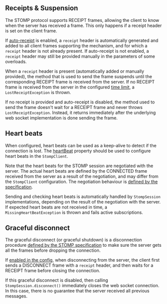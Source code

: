 ## Receipts & Suspension

The STOMP protocol supports RECEIPT frames, allowing the client to know when the server has received a frame.
This only happens if a receipt header is set on the client frame.

If [auto-receipt](config.md#autoReceipt) is enabled, a `receipt` header is automatically generated and added to
all client frames supporting the mechanism, and for which a `receipt` header is not already present.
If auto-receipt is not enabled, a `receipt` header may still be provided manually in the parameters of some overloads.

When a `receipt` header is present (automatically added or manually provided), the method that is used to send the
frame suspends until the corresponding RECEIPT frame is received from the server.
If no RECEIPT frame is received from the server in the configured [time limit](config.md#receiptTimeout),
a `LostReceiptException` is thrown.

If no receipt is provided and auto-receipt is disabled, the method used to send the frame doesn't wait for a
RECEIPT frame and never throws `LostReceiptException`.
Instead, it returns immediately after the underlying web socket implementation is done sending the frame.
 
## Heart beats

When configured, heart beats can be used as a keep-alive to detect if the connection is lost.
The [heartBeat](config.md#heartBeat) property should be used to configure heart beats in the `StompClient`.

Note that the heart beats for the STOMP session are negotiated with the server.
The actual heart beats are defined by the CONNECTED frame received from the server as a result of the negotiation, and
may differ from the `StompClient` configuration.
The negotiation behaviour is [defined by the specification](https://stomp.github.io/stomp-specification-1.2.html#Heart-beating).

Sending and checking heart beats is automatically handled by `StompSession` implementations, depending on the result of 
the negotiation with the server.
If expected heart beats are not received in time, a `MissingHeartBeatException` is thrown and fails active subscriptions.

## Graceful disconnect

The graceful disconnect (or graceful shutdown) is a disconnection procedure
[defined by the STOMP specification](https://stomp.github.io/stomp-specification-1.2.html#DISCONNECT) to make sure the 
server gets all the frames before dropping the connection.

If [enabled in the config](config.md#gracefulDisconnect), when disconnecting from the server, the client first sends a 
DISCONNECT frame with a `receipt` header, and then waits for a RECEIPT frame before closing the connection.

If this graceful disconnect is disabled, then calling `StompSession.disconnect()` immediately closes the web
socket connection.
In this case, there is no guarantee that the server received all previous messages.
